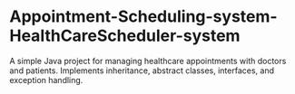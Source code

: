 # Appointment-Scheduling-system-HealthCareScheduler-system  
A simple Java project for managing  healthcare appointments with doctors and patients. Implements inheritance, abstract classes, interfaces, and exception handling.
